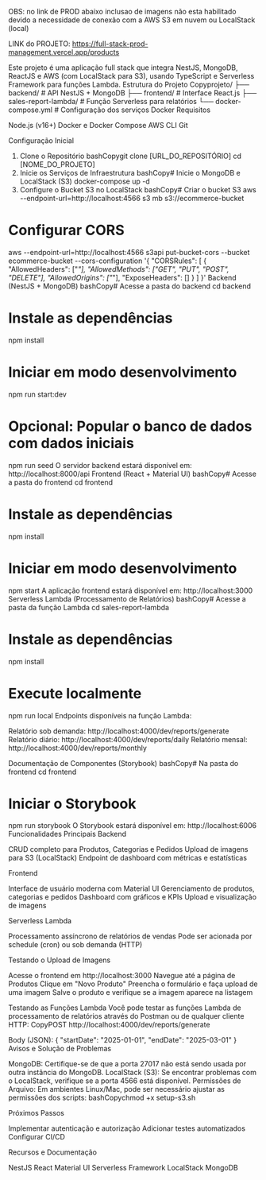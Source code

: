 OBS: no link de PROD abaixo inclusao de imagens não esta habilitado devido a necessidade de conexão com a AWS S3 em nuvem ou LocalStack (local)

LINK do PROJETO: https://full-stack-prod-management.vercel.app/products

Este projeto é uma aplicação full stack que integra NestJS, MongoDB, ReactJS e AWS (com LocalStack para S3), usando TypeScript e Serverless Framework para funções Lambda.
Estrutura do Projeto
Copyprojeto/
├── backend/ # API NestJS + MongoDB
├── frontend/ # Interface React.js
├── sales-report-lambda/ # Função Serverless para relatórios
└── docker-compose.yml # Configuração dos serviços Docker
Requisitos

Node.js (v16+)
Docker e Docker Compose
AWS CLI
Git

Configuração Inicial

1. Clone o Repositório
   bashCopygit clone [URL_DO_REPOSITÓRIO]
   cd [NOME_DO_PROJETO]
2. Inicie os Serviços de Infraestrutura
   bashCopy# Inicie o MongoDB e LocalStack (S3)
   docker-compose up -d
3. Configure o Bucket S3 no LocalStack
   bashCopy# Criar o bucket S3
   aws --endpoint-url=http://localhost:4566 s3 mb s3://ecommerce-bucket

# Configurar CORS

aws --endpoint-url=http://localhost:4566 s3api put-bucket-cors --bucket ecommerce-bucket --cors-configuration '{
"CORSRules": [
{
"AllowedHeaders": ["*"],
"AllowedMethods": ["GET", "PUT", "POST", "DELETE"],
"AllowedOrigins": ["*"],
"ExposeHeaders": []
}
]
}'
Backend (NestJS + MongoDB)
bashCopy# Acesse a pasta do backend
cd backend

# Instale as dependências

npm install

# Iniciar em modo desenvolvimento

npm run start:dev

# Opcional: Popular o banco de dados com dados iniciais

npm run seed
O servidor backend estará disponível em: http://localhost:8000/api
Frontend (React + Material UI)
bashCopy# Acesse a pasta do frontend
cd frontend

# Instale as dependências

npm install

# Iniciar em modo desenvolvimento

npm start
A aplicação frontend estará disponível em: http://localhost:3000
Serverless Lambda (Processamento de Relatórios)
bashCopy# Acesse a pasta da função Lambda
cd sales-report-lambda

# Instale as dependências

npm install

# Execute localmente

npm run local
Endpoints disponíveis na função Lambda:

Relatório sob demanda: http://localhost:4000/dev/reports/generate
Relatório diário: http://localhost:4000/dev/reports/daily
Relatório mensal: http://localhost:4000/dev/reports/monthly

Documentação de Componentes (Storybook)
bashCopy# Na pasta do frontend
cd frontend

# Iniciar o Storybook

npm run storybook
O Storybook estará disponível em: http://localhost:6006
Funcionalidades Principais
Backend

CRUD completo para Produtos, Categorias e Pedidos
Upload de imagens para S3 (LocalStack)
Endpoint de dashboard com métricas e estatísticas

Frontend

Interface de usuário moderna com Material UI
Gerenciamento de produtos, categorias e pedidos
Dashboard com gráficos e KPIs
Upload e visualização de imagens

Serverless Lambda

Processamento assíncrono de relatórios de vendas
Pode ser acionada por schedule (cron) ou sob demanda (HTTP)

Testando o Upload de Imagens

Acesse o frontend em http://localhost:3000
Navegue até a página de Produtos
Clique em "Novo Produto"
Preencha o formulário e faça upload de uma imagem
Salve o produto e verifique se a imagem aparece na listagem

Testando as Funções Lambda
Você pode testar as funções Lambda de processamento de relatórios através do Postman ou de qualquer cliente HTTP:
CopyPOST http://localhost:4000/dev/reports/generate

Body (JSON):
{
"startDate": "2025-01-01",
"endDate": "2025-03-01"
}
Avisos e Solução de Problemas

MongoDB: Certifique-se de que a porta 27017 não está sendo usada por outra instância do MongoDB.
LocalStack (S3): Se encontrar problemas com o LocalStack, verifique se a porta 4566 está disponível.
Permissões de Arquivo: Em ambientes Linux/Mac, pode ser necessário ajustar as permissões dos scripts:
bashCopychmod +x setup-s3.sh

Próximos Passos

Implementar autenticação e autorização
Adicionar testes automatizados
Configurar CI/CD

Recursos e Documentação

NestJS
React
Material UI
Serverless Framework
LocalStack
MongoDB
